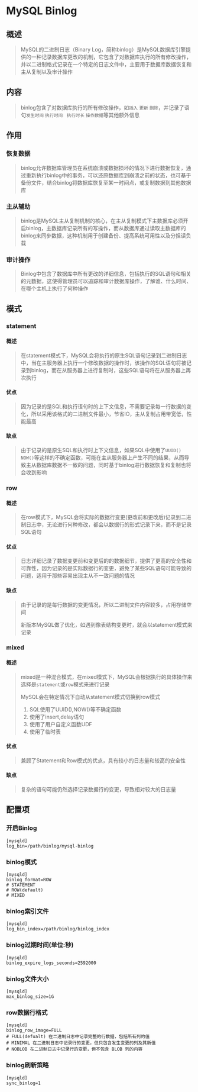 # MySQL Binlog

## 概述

> MySQL的二进制日志（Binary Log，简称binlog）是MySQL数据库引擎提供的一种记录数据库更改的机制，它包含了对数据库执行的所有修改操作，并以二进制格式记录在一个特定的日志文件中，主要用于数据库数据恢复和主从复制以及审计操作

## 内容

> binlog包含了对数据库执行的所有修改操作，如`插入` `更新` `删除`，并记录了语句`发生时间` `执行时间 ` `执行时长` `操作数据`等其他额外信息

## 作用

### 恢复数据

> binlog允许数据库管理员在系统崩溃或数据损坏的情况下进行数据恢复，通过重新执行binlog中的事务，可以还原数据库到崩溃之前的状态，也可基于备份文件，结合binlog将数据库恢复至某一时间点，或复制数据到其他数据库

### 主从辅助

> binlog是MySQL主从复制机制的核心，在主从复制模式下主数据库必须开启binlog，主数据库记录所有的写操作，而从数据库通过读取主数据库的binlog来同步数据，这种机制用于创建备份、提高系统可用性以及分担读负载

### 审计操作

> Binlog中包含了数据库中所有更改的详细信息，包括执行的SQL语句和相关的元数据，这使得管理员可以追踪和审计数据库操作，了解谁、什么时间、在哪个主机上执行了何种操作

## 模式

### statement

#### 概述

> 在statement模式下，MySQL会将执行的原生SQL语句记录到二进制日志中，当在主服务器上执行一个修改数据的操作时，该操作的SQL语句将被记录到binlog，而在从服务器上进行复制时，这些SQL语句将在从服务器上再次执行

#### 优点

> 因为记录的是SQL和执行语句时的上下文信息，不需要记录每一行数据的变化，所以采用该格式的二进制文件最小，节省IO，主从复制占用带宽低，性能最高

#### 缺点

> 由于记录的是原生SQL和执行时上下文信息，如果SQL中使用了`UUID()` `NOW()`等这样的不确定函数，可能在主从服务器上产生不同的结果，从而导致主从数据库数据不一致的问题，同时基于binlog进行数据恢复和复制也将会收到影响

### row

#### 概述

> 在row模式下，MySQL会将实际的数据行变更(更改前和更改后)记录到二进制日志中，无论进行何种修改，都会以数据行的形式记录下来，而不是记录SQL语句

#### 优点

> 日志详细记录了数据变更前和变更后的的数据细节，提供了更高的安全性和可靠性，因为记录的是实际数据行的变更，避免了某些SQL语句可能导致的问题，适用于那些容易出现主从不一致问题的情况

#### 缺点

> 由于记录的是每行数据的变更情况，所以二进制文件内容较多，占用存储空间
>
> 新版本MySQL做了优化，如遇到像表结构变更时，就会以statement模式来记录

### mixed

#### 概述

> mixed是一种混合模式，在mixed模式下，MySQL会根据执行的具体操作来选择是`statement`或`row`模式来进行记录
>
> MySQL会在特定情况下自动从statement模式切换到row模式
>
> 1. SQL使用了UUID(),NOW()等不确定函数
> 2. 使用了insert,delay语句
> 3. 使用了用户自定义函数UDF
> 4. 使用了临时表

#### 优点

> 兼顾了Statement和Row模式的优点，具有较小的日志量和较高的安全性

#### 缺点

> 复杂的语句可能仍然选择记录数据行的变更，导致相对较大的日志量

## 配置项

### 开启Binlog

```
[mysqld]
log_bin=/path/binlog/mysql-binlog
```

### binlog模式

```
[mysqld]
binlog_format=ROW
# STATEMENT
# ROW(default)
# MIXED
```

### binlog索引文件

```
[mysqld]
log_bin_index=/path/binlog/binlog_index
```

### binlog过期时间(单位:秒)

``` 
[mysqld]
binlog_expire_logs_seconds=2592000
```

### binlog文件大小

```
[mysqld]
max_binlog_size=1G
```

### row数据行格式

```
[mysqld]
binlog_row_image=FULL
# FULL(defualt) 在二进制日志中记录完整的行数据，包括所有列的值
# MINIMAL 在二进制日志中记录行的变更，但只包含发生变更的列及其新值
# NOBLOB 在二进制日志中记录行的变更，但不包含 BLOB 列的内容
```

### binlog刷新策略

```
[mysqld]
sync_binlog=1
```

